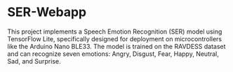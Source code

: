 # SER-Webapp
This project implements a Speech Emotion Recognition (SER) model using TensorFlow Lite, specifically designed for deployment on microcontrollers like the Arduino Nano BLE33. The model is trained on the RAVDESS dataset and can recognize seven emotions: Angry, Disgust, Fear, Happy, Neutral, Sad, and Surprise.
